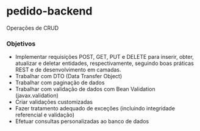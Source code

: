 # pedido-backend

Operações de CRUD

### Objetivos

- Implementar requisições POST, GET, PUT e DELETE para inserir, obter, atualizar e deletar entidades, respectivamente, 
seguindo boas práticas REST e de desenvolvimento em camadas.
- Trabalhar com DTO (Data Transfer Object)
- Trabalhar com paginação de dados
- Trabalhar com validação de dados com Bean Validation (javax.validation)
- Criar validações customizadas
- Fazer tratamento adequado de exceções (incluindo integridade referencial e validação)
- Efetuar consultas personalizadas ao banco de dados
